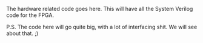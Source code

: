 The hardware related code goes here. This will have all the System Verilog code for the FPGA.

P.S. The code here will go quite big, with a lot of interfacing shit. We will see about that. ;)
